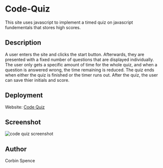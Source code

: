 # Code-Quiz

This site uses javascript to implement a timed quiz on javascript fundementals that stores high scores.

## Description

A user enters the site and clicks the start button. Afterwards, they are presented with a fixed number of questions that are displayed individually. The user only gets a specific amount of time for the whole quiz, and when a question is answered wrong, the time remaining is reduced. The quiz ends when either the quiz is finished or the timer runs out. After the quiz, the user can save thier initials and score.

## Deployment

Website: [Code Quiz]()

## Screenshot

![code quiz screenshot]()

## Author

Corbin Spence